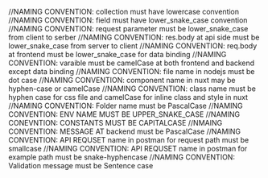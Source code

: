 //NAMING CONVENTION: collection must have lowercase convention
//NAMING CONVENTION: field must have lower_snake_case convention
//NAMING CONVENTION: request parameter must be lower_snake_case from client to serber
//NAMING CONVENTION: res.body at api side must be lower_snake_case from server to client
//NAMING CONVENTION: req.body at frontend must be lower_snake_case for data binding
//NAMING CONVENTION: varaible must be camelCase at both frontend and backend except data binding
//NAMING CONVENTION: file name in nodejs must be dot case
//NAMING CONVENTION: component name in nuxt may be hyphen-case or camelCase
//NAMING CONVENTION: class name must be hyphen case for css file and camelCase for inline class and style in nuxt
//NAMING CONVENTION: Folder name must be PascalCase
//NAMING CONVENTION: ENV NAME MUST BE UPPER_SNAKE_CASE
//NAMING CONEVNTION: CONSTANTS MUST BE CAPITALCASE
//NMAING CONVENTION: MESSAGE AT backend must be PascalCase
//NAMING CONVENTION: API REQUSET name in postman for request path must be smallcase
//NAMING CONVENTION: API REQUSET name in postman for example path must be snake-hyphencase
//NAMING CONVENTION: Validation message must be Sentence case
